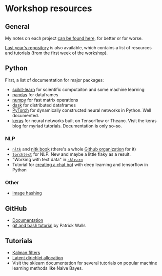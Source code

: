 # Workshop resources

## General

My notes on each project [can be found
here](https://docs.google.com/document/d/1mtD50bYEMRR9SmBprc7Y36uW6ZlmNNlUzb6MNFooPvw/edit?usp=sharing),
for better or for worse.

[Last year's repository](https://github.com/bcdataca/workshop-content) is also available, which contains a list of resources and tutorials (from the first week of the workshop). 

## Python

First, a list of documentation for major packages:

* [scikit-learn](http://scikit-learn.org/stable/index.html) for scientific computaiton and some machine learning
* [pandas](https://pandas.pydata.org/) for dataframes
* [numpy](http://www.numpy.org/) for fast matrix operations
* [dask](https://dask.pydata.org/en/latest/) for distributed dataframes
* [PyTorch](https://pytorch.org/) for dynamically constructed neural networks in Python. Well documented.
* [keras](https://keras.io/) for neural networks built on Tensorflow or Theano. Visit the keras blog for myriad tutorials. Documentation is only so-so.

### NLP

* [`nltk`](https://www.nltk.org/) and [nltk book](https://www.nltk.org/book/) (there's a whole [Github organization](https://github.com/nltk) for it)
* [`torchtext`](https://towardsdatascience.com/use-torchtext-to-load-nlp-datasets-part-i-5da6f1c89d84)
  for NLP. New and maybe a little flaky as a result.
* "Working with text data" in
  [`sklearn`](http://scikit-learn.org/stable/tutorial/text_analytics/working_with_text_data.html)
* Tutorial for [creating a chat bot](https://www.youtube.com/watch?v=dvOnYLDg8_Y) with deep
  learning and tensorflow in Python

### Other

* [Image hashing](https://www.pyimagesearch.com/2017/11/27/image-hashing-opencv-python/?utm_source=mybridge&utm_medium=blog&utm_campaign=read_more)

## GitHub

* [Documentation](https://git-scm.com/doc)
* [git and bash tutorial](https://github.com/bcdataca/workshop-content/blob/master/0-iam-short-course/notes/day-1.ipynb) by Patrick Walls

## Tutorials

* [Kalman filters](http://web.mit.edu/kirtley/kirtley/binlustuff/literature/control/Kalman%20filter.pdf)
* [Latent dirichlet allocation](http://www.jmlr.org/papers/volume3/blei03a/blei03a.pdf)
* Visit the sklearn documentation for several tutorials on popular machine
  learning methods like Naive Bayes.
